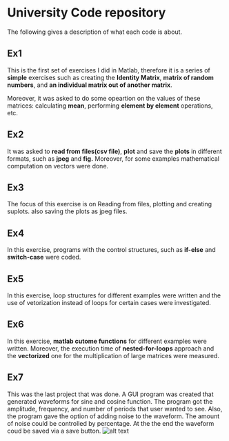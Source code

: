 # University Code repository 
The following gives a description of what each code is about.
## Ex1
This is the first set of exercises I did in Matlab, therefore it is a series of **simple** exercises such as creating the **Identity Matrix**, **matrix of random numbers**, and **an individual matrix out of another matrix**.  

Moreover, it was asked  to do some opeartion on the values of these matrices: 
calculating **mean**, performing **element by element** operations, etc.
## Ex2
It was asked to **read from files(csv file)**, **plot** and save the **plots** in different formats, such as **jpeg** and **fig.** Moreover, for some examples mathematical computation on vectors were done.
## Ex3
The focus of this exercise is on Reading from files, plotting and creating suplots. also saving the plots as jpeg files.
## Ex4
In this exercise, programs with the control structures, such as **if-else** and **switch-case** were coded. 
## Ex5
In this exercise, loop structures for different examples were written and the use of vetorization instead of loops for certain cases were investigated.
## Ex6
In this exercise, **matlab cutome functions** for different examples were written. Moreover, the execution time of **nested-for-loops** approach and the **vectorized** one for the multiplication of large matrices were measured. 
## Ex7
This was the last project that was done. A GUI program was created that generated waveforms for sine and cosine function. The program got the amplitude, frequency, and number of periods that user wanted to see. Also, the program gave the option of adding noise to the waveform. The amount of noise could be controlled by percentage. At the the end the waveform coud be saved via a save button.
![alt text](https://github.com/Roxa-na/matlabProjects/blob/main/universityCodes/Ex7/signal_generator.mlapp)
